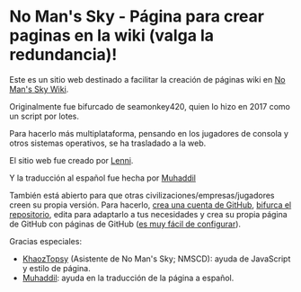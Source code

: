 # No Man's Sky - Página para crear paginas en la wiki (valga la redundancia)!

Este es un sitio web destinado a facilitar la creación de páginas wiki en [No Man's Sky Wiki](https://nomanssky.fandom.com).

Originalmente fue bifurcado de seamonkey420, quien lo hizo en 2017 como un script por lotes.

Para hacerlo más multiplataforma, pensando en los jugadores de consola y otros sistemas operativos, se ha trasladado a la web.

El sitio web fue creado por [Lenni](https://nomanssky.fandom.com/wiki/User:Lenni009).

Y la traducción al español fue hecha por [Muhaddil](https://nomanssky.fandom.com/wiki/User:Muhaddil)

También está abierto para que otras civilizaciones/empresas/jugadores creen su propia versión. Para hacerlo, [crea una cuenta de GitHub](https://github.com/signup), [bifurca el repositorio](https://github.com/Lenni009/EisvanaWikiPageCreator/fork), edita para adaptarlo a tus necesidades y crea su propia página de GitHub con páginas de GitHub ([es muy fácil de configurar](https://docs.github.com/en/pages/quickstart)).

Gracias especiales:
* [KhaozTopsy](https://github.com/Khaoz-Topsy) (Asistente de No Man's Sky; NMSCD): ayuda de JavaScript y estilo de página.
* [Muhaddil](https://github.com/Muhaddil): ayuda en la traducción de la página a español.
